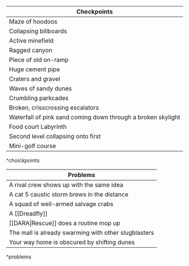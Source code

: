 
| Checkpoints |
| ---- |
| Maze of hoodoos |
| Collapsing billboards |
| Active minefield |
| Ragged canyon |
| Piece of old on-ramp |
| Huge cement pipe |
| Craters and gravel |
| Waves of sandy dunes |
| Crumbling parkcades |
| Broken, crisscrossing escalators |
| Waterfall of pink sand coming down through a broken skylight |
| Food court Labyrinth |
| Second level collapsing onto first |
| Mini-golf course |
^choickpoints

| Problems |
| ---- |
| A rival crew shows up with the same idea |
| A cat 5 caustic storm brews in the distance |
| A squad of well-armed salvage crabs |
| A [[Dreadfly]] |
| [[DARA\|Rescue]] does a routine mop up |
| The mall is already swarming with other slugblasters |
| Your way home is obscured by shifting dunes |
^problems